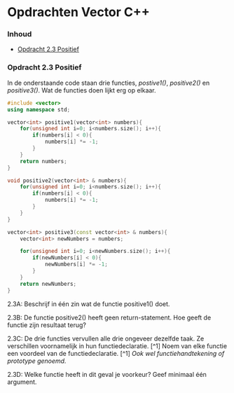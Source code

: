 # Opdrachten Vector C++[](title-id) <!-- omit in toc -->

### Inhoud[](toc-id) <!-- omit in toc -->
- [Opdracht 2.3 Positief](#opdracht-23-positief)


### Opdracht 2.3 Positief
In de onderstaande code staan drie functies, *postive1()*, *positive2()* en *positive3()*. 
Wat de functies doen lijkt erg op elkaar.

```cpp
#include <vector>
using namespace std;

vector<int> positive1(vector<int> numbers){
    for(unsigned int i=0; i<numbers.size(); i++){
        if(numbers[i] < 0){
            numbers[i] *= -1;
        }
    }
    return numbers;
}

void positive2(vector<int> & numbers){
    for(unsigned int i=0; i<numbers.size(); i++){
        if(numbers[i] < 0){
            numbers[i] *= -1;
        }
    }
}

vector<int> positive3(const vector<int> & numbers){
    vector<int> newNumbers = numbers;

    for(unsigned int i=0; i<newNumbers.size(); i++){
        if(newNumbers[i] < 0){
            newNumbers[i] *= -1;
        }
    }
    return newNumbers;
}
```
2.3A:
Beschrijf in één zin wat de functie positive1() doet.

2.3B:
De functie positive2() heeft geen return-statement. Hoe geeft de functie zijn resultaat
terug?

2.3C:
De drie functies vervullen alle drie ongeveer dezelfde taak. Ze verschillen voornamelijk
in hun functiedeclaratie. [^1]
Noem van elke functie een voordeel van de functiedeclaratie.
[^1] *Ook wel functiehandtekening of prototype genoemd.*

2.3D:
Welke functie heeft in dit geval je voorkeur? 
Geef minimaal één argument.

